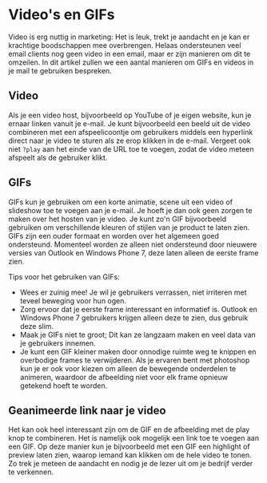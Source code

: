 # Video's en GIFs

Video is erg nuttig in marketing: Het is leuk, trekt je aandacht en je 
kan er krachtige boodschappen mee overbrengen. Helaas ondersteunen veel 
email clients nog geen video in een email, maar er zijn manieren om dit 
te omzeilen. In dit artikel zullen we een aantal manieren om GIFs en videos 
in je mail te gebruiken bespreken.

## Video

Als je een video host, bijvoorbeeld op YouTube of je eigen website, kun 
je ernaar linken vanuit je e-mail. Je kunt bijvoorbeeld een beeld uit de
video combineren met een afspeelicoontje om gebruikers middels een 
hyperlink direct naar je video te sturen als ze erop klikken in de e-mail. 
Vergeet ook niet `?play` aan het einde van de URL toe te voegen, zodat de 
video meteen afspeelt als de gebruiker klikt.

## GIFs

GIFs kun je gebruiken om een korte animatie, scene uit een video of 
slideshow toe te voegen aan je e-mail. Je hoeft je dan ook geen zorgen te 
maken over het hosten van je video. Je kunt zo'n GIF bijvoorbeeld gebruiken 
om verschillende kleuren of stijlen van je product te laten zien. GIFs 
zijn een ouder formaat en worden over het algemeen goed ondersteund. 
Momenteel worden ze alleen niet ondersteund door nieuwere versies van Outlook 
en Windows Phone 7, deze laten alleen de eerste frame zien.

Tips voor het gebruiken van GIFs:

* Wees er zuinig mee! Je wil je gebruikers verrassen, niet irriteren 
met teveel beweging voor hun ogen.
* Zorg ervoor dat je eerste frame interessant en informatief is. Outlook 
en Windows Phone 7 gebruikers krijgen alleen deze te zien, dus gebruik 
deze slim.
* Maak je GIFs niet te groot; Dit kan ze langzaam maken en veel data van 
je gebruikers innemen.
* Je kunt een GIF kleiner maken door onnodige ruimte weg te knippen en 
overbodige frames te verwijderen. Als je ervaren bent met photoshop kun 
je er ook voor kiezen om alleen de bewegende onderdelen te animeren, 
waardoor de afbeelding niet voor elk frame opnieuw getekend hoeft te worden.

## Geanimeerde link naar je video

Het kan ook heel interessant zijn om de GIF en de afbeelding met de 
play knop te combineren. Het is namelijk ook mogelijk een link toe te voegen 
aan een GIF. Op deze manier kun je bijvoorbeeld met een GIF een 
highlight of preview laten zien, waarop iemand kan klikken om de 
hele video te tonen. Zo trek je meteen de aandacht en nodig je de 
lezer uit om je bedrijf verder te verkennen.
